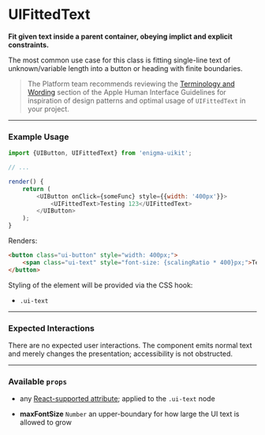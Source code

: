 # UIFittedText
__Fit given text inside a parent container, obeying implict and explicit constraints.__

The most common use case for this class is fitting single-line text of unknown/variable length into a button or heading with finite boundaries.

> The Platform team recommends reviewing the [Terminology and Wording](https://developer.apple.com/library/mac/documentation/UserExperience/Conceptual/OSXHIGuidelines/TerminologyWording.html#//apple_ref/doc/uid/20000957-CH15-SW1) section of the Apple Human Interface Guidelines for inspiration of design patterns and optimal usage of `UIFittedText` in your project.

---

### Example Usage

```js
import {UIButton, UIFittedText} from 'enigma-uikit';

// ...

render() {
    return (
        <UIButton onClick={someFunc} style={{width: '400px'}}>
            <UIFittedText>Testing 123</UIFittedText>
        </UIButton>
    );
}
```

Renders:

```html
<button class="ui-button" style="width: 400px;">
    <span class="ui-text" style="font-size: {scalingRatio * 400}px;">Testing 123</span>
</button>
```

Styling of the element will be provided via the CSS hook:

- `.ui-text`

---

### Expected Interactions

There are no expected user interactions. The component emits normal text and merely changes the presentation; accessibility is not obstructed.

---

### Available `props`

- any [React-supported attribute](https://facebook.github.io/react/docs/tags-and-attributes.html#html-attributes); applied to the `.ui-text` node

- __maxFontSize__ `Number`
  an upper-boundary for how large the UI text is allowed to grow
